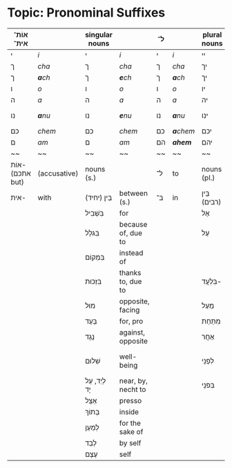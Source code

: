 # Topic: Pronominal Suffixes

|אוֹת־ אית־  | | singular nouns  | | ל־| | plural nouns | |כְּ־, כְּמוֹ| | מִ־, מִן | |
|-----|-----|-----|-----|-----|-----|-----|-----|-----|-----|-----|-----|
|י|*i*|י|*i*|י|*i*|יי|*ay*|כָּמוֹנִי|*kamoni*|מִמֶּנִּי|*mimeni*|
|ך|*cha*|ך|*cha*|ך|*cha*|יך|*echa*|כָּמוֹךָ|*kamocha*|מִמְּךָ|*mimcha*|
|ך|***a**ch*|ך|***e**ch*|ך|***a**ch*|יך|*aich*|כָּמוֹךְ|*kamoch*|מִמֵּךְ|*mimech*|
|ו|*o*|ו|*o*|ו|*o*|יו|*av*|כָּמוֹהוּ|*kamohu*|מִמֶּנּוּ|*mimenu*|
|ה|*a*|ה|*a*|ה|*a*|יה|*eha*|כָּמוֹהָ|*kamoha*|מִמֶּנָּה|*mimena*|
|נו|***a**nu*|נו|***e**nu*|נו|***a**nu*|ינו|*einu*|כָּמוֹנוּ|*kamonu*|מִמֶּנּוּ, מֵאִיתָּנוּ|*mimenu, me'itanu*|
|כם|*chem*|כם|*chem*|כם|***a**chem*|יכם|*eichem*|כְּמוֹכֶם|*kmochem*|מִכֶּם|*mikem*|
|ם|*am*|ם|*am*|הם|***ahem***|יהם|*eihem*|כְּמוֹהֶם|*kmohem*|מֵהֶם|*mehem*|
|~~|~~|~~|~~|~~|~~|~~|~~|~~|~~|~~|
|אוֹת- (אתכם but)|(accusative)|nouns (s.)| |ל־|to|nouns (pl.)| |כְּ־, כְּמוֹ|like|מִ־, מִן|from|
|אית-|with|בֵּין (יחיד)|between (s.)|ב־|in|בֵּין (רבים)|between (pl.)||||||||שׁל|of|||||||
|||בִּשְׁבִיל|for|||אֶל|toward|||||
|||בִּגלַל|because of, due to|||עַל|above, about|||||
|||בִּמְקוֹם|instead of|||||||||
|||בִּזְכוּת|thanks to, due to|||בִּלְעֲד-|without|||||
|||מוּל|opposite, facing|||מֵעַל|over|||||
|||בְּעַד|for, pro|||מִתַּחַת|under|||||
|||נֶגֶד|against, opposite|||אַחֲר|after|||||
|||שִׁלוּם|well-being|||לִפְנֵי|before, in front of|||||
|||לְיַד, עַל יָד|near, by, necht to|||בִּפנֵי||||||
|||אֵצֶל|presso|||||||||
|||בְּתוֹךְ|inside|||||||||
|||לְמַעַן|for the sake of|||||||||
|||לְבַד|by self|||||||||
|||עֶצֶם|self|||||||||
